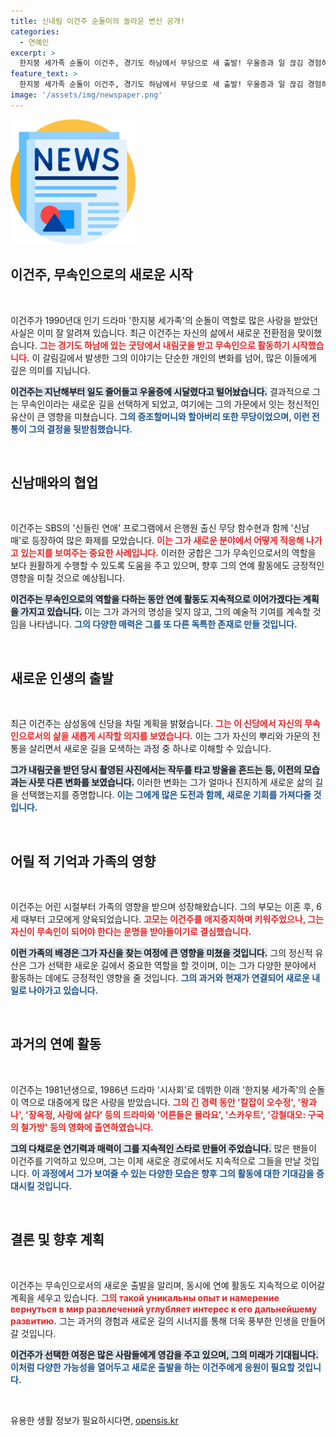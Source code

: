 ```yaml
---
title: 신내림 이건주 순돌이의 놀라운 변신 공개!
categories:
  - 연예인
excerpt: >
  한지붕 세가족 순돌이 이건주, 경기도 하남에서 무당으로 새 출발! 우울증과 일 끊김 경험하며 운명을 받아들여. 삼성동 신당 개업 예정, 연예계 활동도 지속! 궁금한 그의 변신을 클릭해 확인하세요!
feature_text: >
  한지붕 세가족 순돌이 이건주, 경기도 하남에서 무당으로 새 출발! 우울증과 일 끊김 경험하며 운명을 받아들여. 삼성동 신당 개업 예정, 연예계 활동도 지속! 궁금한 그의 변신을 클릭해 확인하세요!
image: '/assets/img/newspaper.png'
---
```


<p><img src="/assets/img/newspaper.png" alt="kimp 속보" /></p>

<h2 data-ke-size="size26">이건주, 무속인으로의 새로운 시작</h2>

<p data-ke-size="size16">&nbsp;</p>

<p>이건주가 1990년대 인기 드라마 '한지붕 세가족'의 순돌이 역할로 많은 사랑을 받았던 사실은 이미 잘 알려져 있습니다. 최근 이건주는 자신의 삶에서 새로운 전환점을 맞이했습니다. <b><span style="color: #ee2323;">그는 경기도 하남에 있는 굿당에서 내림굿을 받고 무속인으로 활동하기 시작했습니다.</span></b> 이 갈림길에서 발생한 그의 이야기는 단순한 개인의 변화를 넘어, 많은 이들에게 깊은 의미를 지닙니다. </p>

<p><b><span style="background-color: #21538527;">이건주는 지난해부터 일도 줄어들고 우울증에 시달렸다고 털어놨습니다.</span></b> 결과적으로 그는 무속인이라는 새로운 길을 선택하게 되었고, 여기에는 그의 가문에서 잇는 정신적인 유산이 큰 영향을 미쳤습니다. <b><span style="color: #1a5490;">그의 증조할머니와 할아버리 또한 무당이었으며, 이런 전통이 그의 결정을 뒷받침했습니다.</span></b></p>

<p data-ke-size="size16">&nbsp;</p>

<h2 data-ke-size="size26">신남매와의 협업</h2>

<p data-ke-size="size16">&nbsp;</p>

<p>이건주는 SBS의 '신들린 연애' 프로그램에서 은행원 출신 무당 함수현과 함께 '신남매'로 등장하여 많은 화제를 모았습니다. <b><span style="color: #ee2323;">이는 그가 새로운 분야에서 어떻게 적응해 나가고 있는지를 보여주는 중요한 사례입니다.</span></b> 이러한 궁합은 그가 무속인으로서의 역할을 보다 원활하게 수행할 수 있도록 도움을 주고 있으며, 향후 그의 연예 활동에도 긍정적인 영향을 미칠 것으로 예상됩니다. </p>

<p><b><span style="background-color: #21538527;">이건주는 무속인으로의 역할을 다하는 동안 연예 활동도 지속적으로 이어가겠다는 계획을 가지고 있습니다.</span></b> 이는 그가 과거의 명성을 잊지 않고, 그의 예술적 기여를 계속할 것임을 나타냅니다. <b><span style="color: #1a5490;">그의 다양한 매력은 그를 또 다른 독특한 존재로 만들 것입니다.</span></b> </p>

<p data-ke-size="size16">&nbsp;</p>

<h2 data-ke-size="size26">새로운 인생의 출발</h2>

<p data-ke-size="size16">&nbsp;</p>

<p>최근 이건주는 삼성동에 신당을 차릴 계획을 밝혔습니다. <b><span style="color: #ee2323;">그는 이 신당에서 자신의 무속인으로서의 삶을 새롭게 시작할 의지를 보였습니다.</span></b> 이는 그가 자신의 뿌리와 가문의 전통을 살리면서 새로운 길을 모색하는 과정 중 하나로 이해할 수 있습니다. </p>

<p><b><span style="background-color: #21538527;">그가 내림굿을 받던 당시 촬영된 사진에서는 작두를 타고 방울을 흔드는 등, 이전의 모습과는 사뭇 다른 변화를 보였습니다.</span></b> 이러한 변화는 그가 얼마나 진지하게 새로운 삶의 길을 선택했는지를 증명합니다. <b><span style="color: #1a5490;">이는 그에게 많은 도전과 함께, 새로운 기회를 가져다줄 것입니다.</span></b></p>

<p data-ke-size="size16">&nbsp;</p>

<h2 data-ke-size="size26">어릴 적 기억과 가족의 영향</h2>

<p data-ke-size="size16">&nbsp;</p>

<p>이건주는 어린 시절부터 가족의 영향을 받으며 성장해왔습니다. 그의 부모는 이혼 후, 6세 때부터 고모에게 양육되었습니다. <b><span style="color: #ee2323;">고모는 이건주를 애지중지하며 키워주었으나, 그는 자신이 무속인이 되어야 한다는 운명을 받아들이기로 결심했습니다.</span></b> </p>

<p><b><span style="background-color: #21538527;">이런 가족의 배경은 그가 자신을 찾는 여정에 큰 영향을 미쳤을 것입니다.</span></b> 그의 정신적 유산은 그가 선택한 새로운 길에서 중요한 역할을 할 것이며, 이는 그가 다양한 분야에서 활동하는 데에도 긍정적인 영향을 줄 것입니다. <b><span style="color: #1a5490;">그의 과거와 현재가 연결되어 새로운 내일로 나아가고 있습니다.</span></b></p>

<p data-ke-size="size16">&nbsp;</p>

<h2 data-ke-size="size26">과거의 연예 활동</h2>

<p data-ke-size="size16">&nbsp;</p>

<p>이건주는 1981년생으로, 1986년 드라마 '시사회'로 데뷔한 이래 '한지붕 세가족'의 순돌이 역으로 대중에게 많은 사랑을 받았습니다. <b><span style="color: #ee2323;">그의 긴 경력 동안 '칼잡이 오수정', '왕과 나', '장옥정, 사랑에 살다' 등의 드라마와 '어른들은 몰라요', '스카우트', '강철대오: 구국의 철가방' 등의 영화에 출연하였습니다.</span></b> </p>

<p><b><span style="background-color: #21538527;">그의 다채로운 연기력과 매력이 그를 지속적인 스타로 만들어 주었습니다.</span></b> 많은 팬들이 이건주를 기억하고 있으며, 그는 이제 새로운 경로에서도 지속적으로 그들을 만날 것입니다. <b><span style="color: #1a5490;">이 과정에서 그가 보여줄 수 있는 다양한 모습은 향후 그의 활동에 대한 기대감을 증대시킬 것입니다.</span></b></p>

<p data-ke-size="size16">&nbsp;</p> 

<h2 data-ke-size="size26">결론 및 향후 계획</h2>

<p data-ke-size="size16">&nbsp;</p>

<p>이건주는 무속인으로서의 새로운 출발을 알리며, 동시에 연예 활동도 지속적으로 이어갈 계획을 세우고 있습니다. <b><span style="color: #ee2323;">그의 такой уникальны опыт и намерение вернуться в мир развлечений углубляет интерес к его дальнейшему развитию.</span></b> 그는 과거의 경험과 새로운 길의 시너지를 통해 더욱 풍부한 인생을 만들어갈 것입니다. </p>

<p><b><span style="background-color: #21538527;">이건주가 선택한 여정은 많은 사람들에게 영감을 주고 있으며, 그의 미래가 기대됩니다.</span></b> <b><span style="color: #1a5490;">이처럼 다양한 가능성을 열어두고 새로운 출발을 하는 이건주에게 응원이 필요할 것입니다.</span></b> </p>

<p data-ke-size="size16">&nbsp;</p>
유용한 생활 정보가 필요하시다면, <a href="https://opensis.kr" rel="dofollow">opensis.kr</a>


